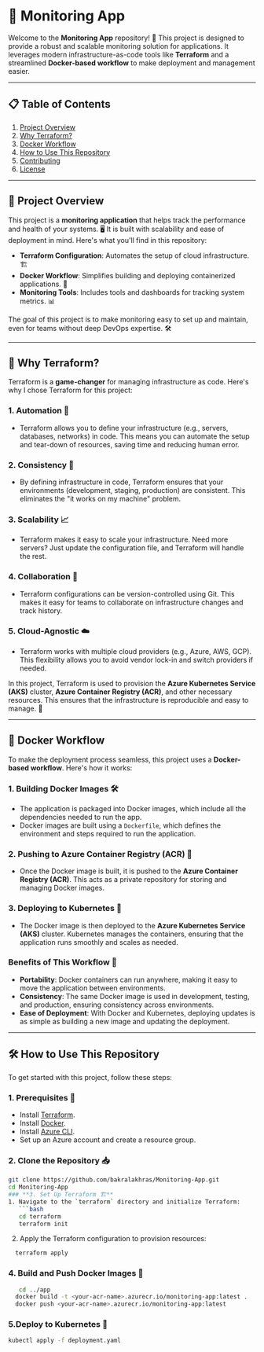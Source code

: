# 🚀 Monitoring App

Welcome to the **Monitoring App** repository! 🌟 This project is designed to provide a robust and scalable monitoring solution for applications. It leverages modern infrastructure-as-code tools like **Terraform** and a streamlined **Docker-based workflow** to make deployment and management easier.

---

## 📋 Table of Contents
1. [Project Overview](#-project-overview)
2. [Why Terraform?](#-why-terraform)
3. [Docker Workflow](#-docker-workflow)
4. [How to Use This Repository](#-how-to-use-this-repository)
5. [Contributing](#-contributing)
6. [License](#-license)

---

## 🎯 Project Overview

This project is a **monitoring application** that helps track the performance and health of your systems. 🖥️ It is built with scalability and ease of deployment in mind. Here's what you'll find in this repository:

- **Terraform Configuration**: Automates the setup of cloud infrastructure. 🏗️
- **Docker Workflow**: Simplifies building and deploying containerized applications. 🐳
- **Monitoring Tools**: Includes tools and dashboards for tracking system metrics. 📊

The goal of this project is to make monitoring easy to set up and maintain, even for teams without deep DevOps expertise. 🛠️

---

## 🤔 Why Terraform?

Terraform is a **game-changer** for managing infrastructure as code. Here's why I chose Terraform for this project:

### **1. Automation 🤖**
- Terraform allows you to define your infrastructure (e.g., servers, databases, networks) in code. This means you can automate the setup and tear-down of resources, saving time and reducing human error.

### **2. Consistency 🔄**
- By defining infrastructure in code, Terraform ensures that your environments (development, staging, production) are consistent. This eliminates the "it works on my machine" problem.

### **3. Scalability 📈**
- Terraform makes it easy to scale your infrastructure. Need more servers? Just update the configuration file, and Terraform will handle the rest.

### **4. Collaboration 👥**
- Terraform configurations can be version-controlled using Git. This makes it easy for teams to collaborate on infrastructure changes and track history.

### **5. Cloud-Agnostic ☁️**
- Terraform works with multiple cloud providers (e.g., Azure, AWS, GCP). This flexibility allows you to avoid vendor lock-in and switch providers if needed.

In this project, Terraform is used to provision the **Azure Kubernetes Service (AKS)** cluster, **Azure Container Registry (ACR)**, and other necessary resources. This ensures that the infrastructure is reproducible and easy to manage. 🏢

---

## 🐳 Docker Workflow

To make the deployment process seamless, this project uses a **Docker-based workflow**. Here's how it works:

### **1. Building Docker Images 🛠️**
- The application is packaged into Docker images, which include all the dependencies needed to run the app.
- Docker images are built using a `Dockerfile`, which defines the environment and steps required to run the application.

### **2. Pushing to Azure Container Registry (ACR) 🚚**
- Once the Docker image is built, it is pushed to the **Azure Container Registry (ACR)**. This acts as a private repository for storing and managing Docker images.

### **3. Deploying to Kubernetes 🚀**
- The Docker image is then deployed to the **Azure Kubernetes Service (AKS)** cluster. Kubernetes manages the containers, ensuring that the application runs smoothly and scales as needed.

### **Benefits of This Workflow 🌟**
- **Portability**: Docker containers can run anywhere, making it easy to move the application between environments.
- **Consistency**: The same Docker image is used in development, testing, and production, ensuring consistency across environments.
- **Ease of Deployment**: With Docker and Kubernetes, deploying updates is as simple as building a new image and updating the deployment.

---

## 🛠️ How to Use This Repository

To get started with this project, follow these steps:

### **1. Prerequisites 📝**
- Install [Terraform](https://www.terraform.io/downloads.html).
- Install [Docker](https://docs.docker.com/get-docker/).
- Install [Azure CLI](https://docs.microsoft.com/en-us/cli/azure/install-azure-cli).
- Set up an Azure account and create a resource group.

### **2. Clone the Repository 📥**
```bash
git clone https://github.com/bakralakhras/Monitoring-App.git
cd Monitoring-App
### **3. Set Up Terraform 🏗️**
1. Navigate to the `terraform` directory and initialize Terraform:
   ```bash
   cd terraform
   terraform init
```
2. Apply the Terraform configuration to provision resources:
```bash
  terraform apply
```
### **4. Build and Push Docker Images 🐳**
```bash
   cd ../app
  docker build -t <your-acr-name>.azurecr.io/monitoring-app:latest .
  docker push <your-acr-name>.azurecr.io/monitoring-app:latest
```
### **5.Deploy to Kubernetes 🚀**
```bash
kubectl apply -f deployment.yaml
```

